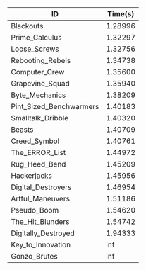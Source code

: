 |ID|Time(s)|
|-|-|
|Blackouts|1.28996|
|Prime_Calculus|1.32297|
|Loose_Screws|1.32756|
|Rebooting_Rebels|1.34738|
|Computer_Crew|1.35600|
|Grapevine_Squad|1.35940|
|Byte_Mechanics|1.38209|
|Pint_Sized_Benchwarmers|1.40183|
|Smalltalk_Dribble|1.40320|
|Beasts|1.40709|
|Creed_Symbol|1.40761|
|The_ERROR_List|1.44972|
|Rug_Heed_Bend|1.45209|
|Hackerjacks|1.45956|
|Digital_Destroyers|1.46954|
|Artful_Maneuvers|1.51186|
|Pseudo_Boom|1.54620|
|The_Hit_Blunders|1.54742|
|Digitally_Destroyed|1.94333|
|Key_to_Innovation|inf|
|Gonzo_Brutes|inf|
